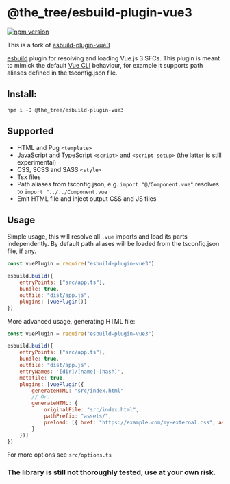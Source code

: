 # @the_tree/esbuild-plugin-vue3

[![npm version](https://badge.fury.io/js/@the_tree%2Fesbuild-plugin-vue3.svg)](https://badge.fury.io/js/@the_tree%2Fesbuild-plugin-vue3)

This is a fork of [esbuild-plugin-vue3](https://github.com/pipe01/esbuild-plugin-vue3)

[esbuild](https://esbuild.github.io/) plugin for resolving and loading Vue.js 3 SFCs.
This plugin is meant to mimick the default [Vue CLI](https://cli.vuejs.org/) behaviour, for example it supports path aliases defined in the tsconfig.json file.

## Install:

```
npm i -D @the_tree/esbuild-plugin-vue3
```

## Supported
* HTML and Pug `<template>`
* JavaScript and TypeScript `<script>` and `<script setup>` (the latter is still experimental)
* CSS, SCSS and SASS `<style>`
* Tsx files
* Path aliases from tsconfig.json, e.g. `import "@/Component.vue"` resolves to `import "../../Component.vue`
* Emit HTML file and inject output CSS and JS files

## Usage

Simple usage, this will resolve all `.vue` imports and load its parts independently. By default path aliases will be loaded from the tsconfig.json file, if any.

```js
const vuePlugin = require("esbuild-plugin-vue3")

esbuild.build({
    entryPoints: ["src/app.ts"],
    bundle: true,
    outfile: "dist/app.js",
    plugins: [vuePlugin()]
})
```

More advanced usage, generating HTML file:

```js
const vuePlugin = require("esbuild-plugin-vue3")

esbuild.build({
    entryPoints: ["src/app.ts"],
    bundle: true,
    outfile: "dist/app.js",
    entryNames: '[dir]/[name]-[hash]',
    metafile: true,
    plugins: [vuePlugin({
        generateHTML: "src/index.html"
        // Or:
        generateHTML: {
            originalFile: "src/index.html",
            pathPrefix: "assets/",
            preload: [{ href: "https://example.com/my-external.css", as: "stylesheet" }]
        }
    })]
})
```

For more options see `src/options.ts`

### The library is still not thoroughly tested, use at your own risk.
